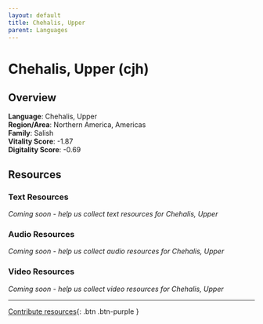 ```yaml
---
layout: default
title: Chehalis, Upper
parent: Languages
---
```


# Chehalis, Upper (cjh)

## Overview

**Language**: Chehalis, Upper  
**Region/Area**: Northern America, Americas  
**Family**: Salish  
**Vitality Score**: -1.87  
**Digitality Score**: -0.69  

## Resources

### Text Resources
*Coming soon - help us collect text resources for Chehalis, Upper*

### Audio Resources
*Coming soon - help us collect audio resources for Chehalis, Upper*

### Video Resources
*Coming soon - help us collect video resources for Chehalis, Upper*

---

[Contribute resources](https://fairtrain.github.io/){: .btn .btn-purple }
